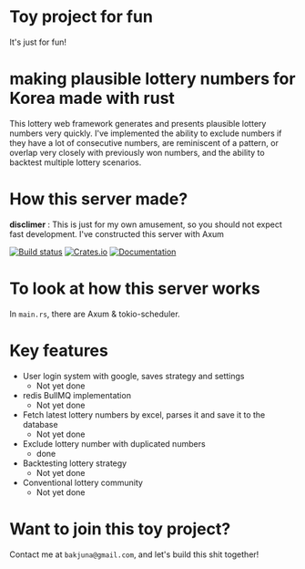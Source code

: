 # Toy project for fun
It's just for fun!

# making plausible lottery numbers for Korea made with rust
This lottery web framework generates and presents plausible lottery numbers very quickly. I've implemented the ability to exclude numbers if they have a lot of consecutive numbers, are reminiscent of a pattern, or overlap very closely with previously won numbers, and the ability to backtest multiple lottery scenarios.

# How this server made?
**disclimer** : This is just for my own amusement, so you should not expect fast development.
I've constructed this server with Axum

[![Build status](https://github.com/tokio-rs/axum/actions/workflows/CI.yml/badge.svg?branch=main)](https://github.com/tokio-rs/axum/actions/workflows/CI.yml)
[![Crates.io](https://img.shields.io/crates/v/axum)](https://crates.io/crates/axum)
[![Documentation](https://docs.rs/axum/badge.svg)](https://docs.rs/axum)

# To look at how this server works
In `main.rs`, there are Axum & tokio-scheduler.

# Key features
- User login system with google, saves strategy and settings
  - Not yet done
- redis BullMQ implementation
   - Not yet done
- Fetch latest lottery numbers by excel, parses it and save it to the database
  - Not yet done
- Exclude lottery number with duplicated numbers
  - done
- Backtesting lottery strategy
  - Not yet done
- Conventional lottery community
  - Not yet done

# 

# Want to join this toy project?
Contact me at `bakjuna@gmail.com`, and let's build this shit together!